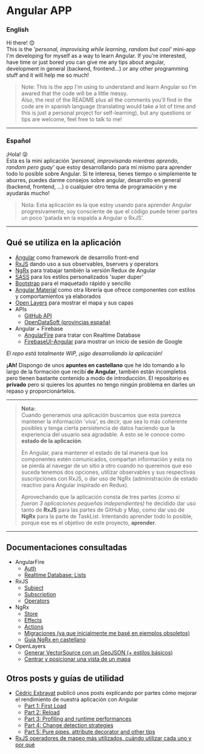 # Angular APP

### **English**  
Hi there! 😊  
This is the *'personal, improvising while learning, random but cool'* mini-app I'm developing for myself as a way to learn Angular. If you're interested, have time or just bored you can give me any tips about angular, development in general (backend, frontend...) or any other programming stuff and it will help me so much!  

> Note: This is the app I'm using to understand and learn Angular so I'm awared that the code will be a little messy.  
Also, the rest of the README plus all the comments you'll find in the code are in spanish language (translating would take a lot of time and this is just a personal project for self-learning), but any questions or tips are welcome, feel free to talk to me!

----

### **Español**  
¡Hola! 😜  
Esta es la mini aplicación *'personal, improvisando mientras aprendo, random pero guay'* que estoy desarrollando para mí mismo para aprender todo lo posible sobre Angular. Si te interesa, tienes tiempo o simplemente te aburres, puedes darme consejos sobre angular, desarrollo en general (backend, frontend, ...) o cualquier otro tema de programación y me ayudarás mucho!  

> Nota: Esta aplicación es la que estoy usando para aprender Angular progresivamente, soy consciente de que el código puede tener partes un poco 'patada en la espalda a Angular o RxJS'.  

----

## Qué se utiliza en la aplicación

- [Angular](https://angular.io/) como framework de desarrollo front-end
- [RxJS](https://rxjs.dev/) dando uso a sus observables, bservers y operators
- [NgRx](https://ngrx.io/docs) para trabajar también la versión Redux de Angular
- [SASS](https://sass-lang.com/) para los estilos personalizados 'super duper'
- [Bootstrap](https://getbootstrap.com/) para el maquetado rápido y sencillo
- [Angular Material](https://next.material.angular.io/) como otra librería que ofrece componentes con estilos y comportamientos ya elaborados
- [Open Layers](https://openlayers.org/) para mostrar el mapa y sus capas
- APIs
  - [GitHub API](https://docs.github.com/en/rest)
  - [OpenDataSoft (provincias españa)](https://help.opendatasoft.com/apis/ods-search-v1/#record-search-api) 
- Angular + Firebase
  - [AngularFire](https://github.com/angular/angularfire) para tratar con Realtime Database
  - [FirebaseUI-Angular](https://github.com/RaphaelJenni/FirebaseUI-Angular) para mostrar un inicio de sesión de Google
  

*El repo está totalmente WIP, ¡sigo desarrollando la aplicación!*


**¡Ah!** Dispongo de unos **apuntes en castellano** que he ido tomando a lo largo de la formación que recibí **de Angular**, también están incompletos pero tienen bastante contenido a modo de introducción. El repositorio es **privado** pero si quieres los apuntes no tengo ningún problema en darles un repaso y proporcionártelos.  

----

> **Nota:**  
> Cuando generamos una aplicación buscamos que esta parezca mantener la información 'viva', es decir, que sea lo más coherente posibles y tenga cierta persistencia de datos haciendo que la experiencia del usuario sea agradable. A esto se le conoce como **estado de la aplicación**.  
>
> En Angular, para mantener el estado de tal manera que los componentes estén comunicados, compartan información y esta no se pierda al navegar de un sitio a otro cuando no queremos que eso suceda tenemos dos opciones, utilizar observables y sus respectivas suscripciones con RxJS, o dar uso de NgRx (administración de estado reactivo para Angular inspirado en Redux).  
> 
> Aprovechando que la aplicación consta de tres partes *(como si fueran 3 aplicaciones pequeñas independientes)* he decidido dar uso tanto de **RxJS** para las partes de GitHub y Map, como dar uso de **NgRx** para la parte de TaskList. Intentando aprender todo lo posible, porque ese es el objetivo de este proyecto, **aprender**.   

----

## Documentaciones consultadas

- AngularFire 
  - [Auth](https://github.com/angular/angularfire/blob/master/docs/auth/getting-started.md)
  - [Realtime Database: Lists](https://github.com/angular/angularfire/blob/master/docs/rtdb/lists.md)
- RxJS
  - [Subject](https://rxjs.dev/guide/subject)
  - [Subscription](https://rxjs.dev/guide/subscription)
  - [Operators](https://rxjs.dev/guide/operators)
- NgRx
  - [Store](https://ngrx.io/guide/store)
  - [Effects](https://ngrx.io/guide/effects)
  - [Actions](https://ngrx.io/guide/store/actions)
  - [Migraciones (ya que inicialmente me basé en ejemplos obsoletos)](https://ngrx.io/guide/migration/v13)
  - [Guía NgRx en castellano](https://academia-binaria.com/el-patron-redux-con-ngrx-en-angular/)
- OpenLayers
  - [Generar VectorSource con un GeoJSON (+ estilos básicos)](https://openlayers.org/en/latest/examples/geojson.html)
  - [Centrar y posicionar una vista de un mapa](https://openlayers.org/en/latest/examples/center.html)

## Otros posts y guías de utilidad

- [Cédric Exbrayat](https://github.com/cexbrayat) publicó unos posts explicando por partes cómo mejorar el rendimiento de nuestra aplicación con Angular
  - [Part 1: First Load](https://blog.ninja-squad.com/2018/09/06/angular-performances-part-1/)
  - [Part 2: Reload](https://blog.ninja-squad.com/2018/09/13/angular-performances-part-2/)
  - [Part 3: Profiling and runtime performances](https://blog.ninja-squad.com/2018/09/20/angular-performances-part-3/)
  - [Part 4: Change detection strategies](https://blog.ninja-squad.com/2018/09/27/angular-performances-part-4/)
  - [Part 5: Pure pipes, attribute decorator and other tips](https://blog.ninja-squad.com/2018/10/04/angular-performances-part-5/)
- [RxJS operadores de mapeo más utilizados, cuándo utilizar cada uno y por qué](https://blog.angular-university.io/rxjs-higher-order-mapping/)